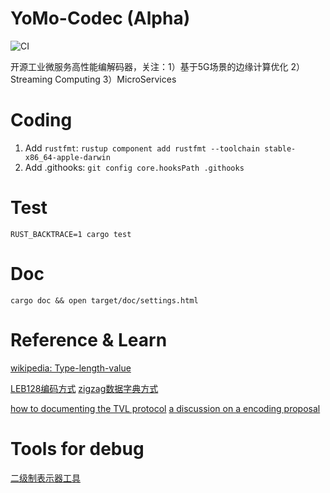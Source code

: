 # YoMo-Codec (Alpha)

![CI](https://github.com/10cella/yomo-codec/workflows/CI/badge.svg?branch=doc)

开源工业微服务高性能编解码器，关注：1）基于5G场景的边缘计算优化 2）Streaming Computing 3）MicroServices

# Coding

1. Add `rustfmt`: `rustup component add rustfmt --toolchain stable-x86_64-apple-darwin`
1. Add .githooks: `git config core.hooksPath .githooks`

# Test

`RUST_BACKTRACE=1 cargo test`

# Doc

`cargo doc && open target/doc/settings.html`

# Reference & Learn

[wikipedia: Type-length-value](https://en.wikipedia.org/wiki/Type-length-value)

[LEB128编码方式](https://berryjam.github.io/2019/09/LEB128(Little-Endian-Base-128)%E6%A0%BC%E5%BC%8F%E4%BB%8B%E7%BB%8D/)
[zigzag数据字典方式](https://developers.google.com/protocol-buffers/docs/encoding#signed-integers)

[how to documenting the TVL protocol](https://github.com/lightningnetwork/lightning-rfc/blob/master/01-messaging.md)
[a discussion on a encoding proposal](https://github.com/lightningnetwork/lightning-rfc/pull/607#issuecomment-504466232)

# Tools for debug

[二级制表示器工具](http://calc.50x.eu/)
